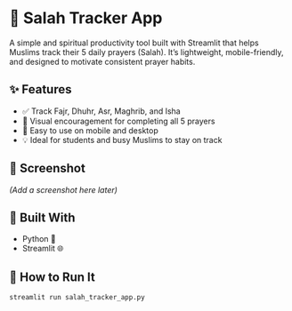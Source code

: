 # 🕌 Salah Tracker App

A simple and spiritual productivity tool built with Streamlit that helps Muslims track their 5 daily prayers (Salah). It’s lightweight, mobile-friendly, and designed to motivate consistent prayer habits.

## ✨ Features
- ✅ Track Fajr, Dhuhr, Asr, Maghrib, and Isha
- 🌱 Visual encouragement for completing all 5 prayers
- 📱 Easy to use on mobile and desktop
- 💡 Ideal for students and busy Muslims to stay on track

## 📸 Screenshot
*(Add a screenshot here later)*

## 🔧 Built With
- Python 🐍
- Streamlit 🌐

## 🚀 How to Run It
```bash
streamlit run salah_tracker_app.py
